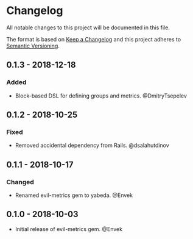# Changelog

All notable changes to this project will be documented in this file.

The format is based on [Keep a Changelog](http://keepachangelog.com/en/1.0.0/)
and this project adheres to [Semantic Versioning](http://semver.org/spec/v2.0.0.html).


## 0.1.3 - 2018-12-18

### Added

 - Block-based DSL for defining groups and metrics. @DmitryTsepelev

## 0.1.2 - 2018-10-25

### Fixed

 - Removed accidental dependency from Rails. @dsalahutdinov

## 0.1.1 - 2018-10-17

### Changed

 - Renamed evil-metrics gem to yabeda. @Envek

## 0.1.0 - 2018-10-03

 - Initial release of evil-metrics gem. @Envek
